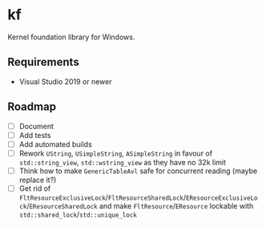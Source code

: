 # kf
Kernel foundation library for Windows.

## Requirements
- Visual Studio 2019 or newer

## Roadmap 
- [ ] Document
- [ ] Add tests
- [ ] Add automated builds
- [ ] Rework `UString`, `USimpleString`, `ASimpleString` in favour of `std::string_view`, `std::wstring_view` as they have no 32k limit
- [ ] Think how to make `GenericTableAvl` safe for concurrent reading (maybe replace it?)
- [ ] Get rid of `FltResourceExclusiveLock`/`FltResourceSharedLock`/`EResourceExclusiveLock`/`EResourceSharedLock` and make `FltResource`/`EResource` lockable with `std::shared_lock`/`std::unique_lock`
